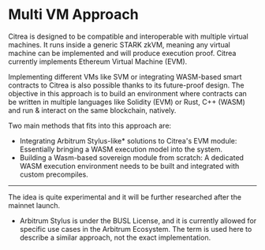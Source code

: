 # Multi VM Approach

Citrea is designed to be compatible and interoperable with multiple virtual machines. It runs inside a generic STARK zkVM, meaning any virtual machine can be implemented and will produce execution proof. Citrea currently implements Ethereum Virtual Machine (EVM).

Implementing different VMs like SVM or integrating WASM-based smart contracts to Citrea is also possible thanks to its future-proof design. The objective in this approach is to build an environment where contracts can be written in multiple languages like Solidity (EVM) or Rust, C++ (WASM) and run & interact on the same blockchain, natively. 

Two main methods that fits into this approach are:
- Integrating Arbitrum Stylus-like* solutions to Citrea's EVM module: Essentially bringing a WASM execution model into the system.
- Building a Wasm-based sovereign module from scratch: A dedicated WASM execution environment needs to be built and integrated with custom precompiles.

-----

The idea is quite experimental and it will be further researched after the mainnet launch.

* Arbitrum Stylus is under the BUSL License, and it is currently allowed for specific use cases in the Arbitrum Ecosystem. The term is used here to describe a similar approach, not the exact implementation.